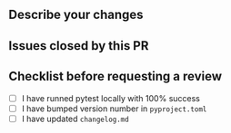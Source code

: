## Describe your changes


## Issues closed by this PR


## Checklist before requesting a review
- [ ] I have runned pytest locally with 100% success
- [ ] I have bumped version number in `pyproject.toml`
- [ ] I have updated `changelog.md`